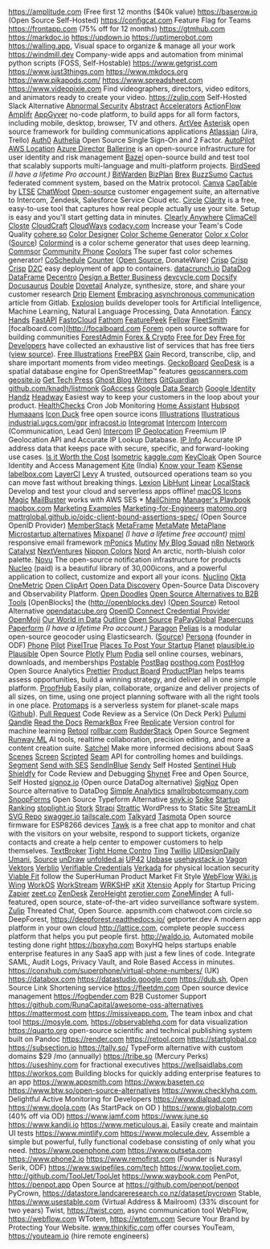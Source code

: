 <https://amplitude.com> (Free first 12 months ($40k value)
<https://baserow.io> (Open Source Self-Hosted)
<https://configcat.com> Feature Flag for Teams
<https://frontapp.com> (75% off for 12 months)
<https://gtmhub.com>
<https://markdoc.io>
<https://updown.io>
<https://uptimerobot.com>
<https://walling.app>, Visual space to organize & manage all your work
<https://windmill.dev> Company-wide apps and automation from minimal python scripts (FOSS, Self-Hostable)
<https://www.getgrist.com>
<https://www.just3things.com>
<https://www.mkdocs.org>
<https://www.pikapods.com/>
<https://www.spreadsheet.com>
<https://www.videopixie.com> Find videographers, directors, video editors, and animators ready to create your video.
<https://zulip.com> Self-Hosted Slack Alternative
[Abnormal Security](https://abnormalsecurity.com)
[Abstract](https://www.abstract.com)
[Accelerators](https://seed-db.com/accelerators)
[ActionFlow](https://actionsflow.github.io)
[Amplifr](https://amplifr.com/)
[AppGyver](https://www.appgyver.com) no-code platform, to build apps for all form factors, including mobile, desktop, browser, TV and others.
[ArtVee](https://artvee.com/)
[Asterisk](https://www.asterisk.org) open source framework for building communications applications
[Atlassian](https://www.atlassian.com) (Jira, Trello)
[Auth0](https://auth0.com)
[Authelia](https://www.authelia.com) Open Source Single Sign-On and 2 Factor.
[AutoPilot](https://www.autopilothq.com)
[AWS Location](https://aws.amazon.com/location/)
[Azure Director](https://azure.microsoft.com/en-ca/services/active-directory/)
[Ballerine](https://github.com/ballerine-io/ballerine) is an open-source infrastructure for user identity and risk management
[Bazel](https://bazel.build) open-source build and test tool that scalably supports multi-language and multi-platform projects.
[BirdSeed](https://www.birdseed.io) _(I have a lifetime Pro account.)_
[BitWarden](https://bitwarden.com)
[BizPlan](https://www.bizplan.com)
[Brex](https://brex.com)
[BuzzSumo](https://buzzsumo.com)
[Cactus](https://cactus.chat) federated comment system, based on the Matrix protocol.
[Canva](https://www.canva.com/)
[CapTable](https://captable.io/) by [LTSE](https://ltse.com/)
[ChatWoot](https://www.chatwoot.com/) [Open-source](https://github.com/chatwoot/chatwoot) customer engagement suite, an alternative to Intercom, Zendesk, Salesforce Service Cloud etc.
[Circle](https://circle.so)
[Clarity](https://clarity.microsoft.com) is a free, easy-to-use tool that captures how real people actually use your site. Setup is easy and you'll start getting data in minutes.
[Clearly Anywhere](https://crosstalksolutions.com/shop/clearly-anywhere-mobile-softphone/)
[ClimaCell](https://www.climacell.co)
[Closte](https://closte.com)
[CloudCraft](https://cloudcraft.co)
[CloudWays](https://www.cloudways.com/)
[codacy.com](http://codacy.com) Increase your Team's Code Quality
[cohere.so](http://cohere.so)
[Color Designer](https://colordesigner.io)
[Color Scheme Generator](https://adevade.github.io/color-scheme-generator/)
[Color x Color](https://colorcolor.in) ([Source](https://github.com/saneef/color-color))
[Colormind](http://colormind.io) is a color scheme generator that uses deep learning.
[Commsor](https://www.commsor.com)
[Community Phone](https://communityphone.org)
[Coolors](https://coolors.co) The super fast color schemes generator!
[CoSchedule](https://coschedule.com/)
[Counter](https://counter.dev) ([Open Source](https://github.com/ihucos/counter.dev), DonateWare)
[Crisp](https://crisp.chat/)
[Crisp](https://crisp.chat/)
[Crisp](https://crisp.chat/)
[D2C](https://d2c.io) easy deployment of app to containers.
[datacrunch.io](http://datacrunch.io)
[DataDog](https://www.datadoghq.com)
[DataFrame](https://www.dataframe.ai)
[Decentro](https://decentro.tech)
[Design a Better Business](https://designabetterbusiness.tools)
[devcycle.com](http://devcycle.com)
[Docsify](https://docsify.js.org)
[Docusaurus](https://docusaurus.io)
[Double](https://withdouble.com)
[Dovetail](https://dovetailapp.com) Analyze, synthesize, store, and share your customer research
[Drip](https://www.drip.com)
[Element](https://element.io)
[Embracing asynchronous communication](https://about.gitlab.com/company/culture/all-remote/asynchronous/) article from Gitlab.
[Explosion](https://explosion.ai) builds developer tools for Artificial Intelligence, Machine Learning, Natural Language Processing, Data Annotation.
[Fancy Hands](https://www.fancyhands.com)
[FastAPI](https://fastapi.tiangolo.com)
[FastoCloud](https://github.com/fastogt/fastocloud)
[Fathom](https://usefathom.com)
[FeaturePeek](https://featurepeek.com)
[Fellow](https://www.fellow.app/)
[FleetSmith](https://www.fleetsmith.com)
[focalboard.com](http://focalboard.com
[Forem](https://github.com/forem/forem) open source software for building communities
[ForestAdmin](https://www.forestadmin.com)
[Forex & Crypto](https://exchangerate.host/)
[Free for Dev](https://free-for.dev)
[Free for Developers](https://free-for.dev) have collected an exhaustive list of services that has free tiers ([view source](https://github.com/ripienaar/free-for-dev)).
[Free Illustrations](https://freeillustrations.xyz)
[FreePBX](https://www.freepbx.org)
[Gain](https://grain.com) Record, transcribe, clip, and share important moments from video meetings.
[GeckoBoard](https://www.geckoboard.com)
[GeoDesk](https://www.geodesk.com) is a spatial database engine for OpenStreetMap™ features
[geoscanners.com](http://geoscanners.com)
[geosite.io](http://geosite.io)
[Get Tech Press](https://www.gettechpress.com)
[Ghost Blog Writers](https://ghostblogwriters.com)
[GitGuardian](https://www.gitguardian.com)
[github.com/knadh/listmonk](http://github.com/knadh/listmonk)
[GoAccess](https://goaccess.io)
[Google Data Search](https://datasetsearch.research.google.com)
[Google Identity](https://developers.google.com/identity)
[Handz](https://www.handz.design)
[Headway](https://headwayapp.co) Easiest way to keep your customers in the loop about your product.
[HealthChecks](https://healthchecks.io) Cron Job Monitoring
[Home Assistant](https://www.home-assistant.io)
[Hubspot](https://www.hubspot.com)
[Humaaans](https://www.humaaans.com)
[Icon Duck](https://iconduck.com) free open source icons
[Illlustrations](https://illlustrations.co)
[Illustratious](https://illustratious.com)
[industrial.ugcs.com/gpr](http://industrial.ugcs.com/gpr)
[infracost.io](http://infracost.io)
[Integromat](https://www.integromat.com/)
[Intercom](https://www.intercom.com)
[Intercom](https://www.intercom.com) (Communication, Lead Gen)
[Intercom](https://www.intercom.com/)
[IP Geolocation](https://ipgeolocation.io) Freemium IP Geolocation API and Accurate IP Lookup Database.
[IP Info](https://ipinfo.io) Accurate IP address data that keeps pace with secure, specific, and forward-looking use cases.
[Is it Worth the Cost](https://isitworththecost.com)
[Isometric](https://isometric.online)
[kaggle.com](http://kaggle.com)
[KeyCloak](https://www.keycloak.org) Open Source Identity and Access Management
[Kite](https://kite.work) (India)
[Know your Team](https://knowyourteam.com)
[KSense](https://ksense.io)
[labelbox.com](http://labelbox.com)
[LayerCI](https://layerci.com)
[Levy](https://www.levy.company) A trusted, outsourced operations team so you can move fast without breaking things.
[Lexion](https://lexion.ai)
[LibHunt](https://www.libhunt.com)
[Linear](https://linear.app)
[LocalStack](https://localstack.cloud) Develop and test your cloud and serverless apps offline!
[macOS Icons](https://macosicons.com)
[Magic](https://getmagic.com)
[MailBuster](https://mailbluster.com/) works with AWS SES *
[MailChimp](https://mailchimp.com)
[Manager's Playbook](https://github.com/ksindi/managers-playbook)
[mapbox.com](http://mapbox.com)
[Marketing Examples](https://marketingexamples.com)
[Marketing-for-Engineers](https://github.com/LisaDziuba/Marketing-for-Engineers)
[matomo.org](http://matomo.org)
[mattrglobal.github.io/oidc-client-bound-assertions-spec/](http://mattrglobal.github.io/oidc-client-bound-assertions-spec/) (Open Source OpenID Provider)
[MemberStack](https://www.memberstack.io)
[MetaFrame](https://github.com/rsyi/metaframe)
[MetaMate](https://metamate.io)
[MetaPlane](https://metaplane.dev)
[Microstartup alternatives](https://microfounder.com/alternatives)
[Mixpanel](https://mixpanel.com/) _(I have a lifetime free account)_
[mjml](https://mjml.io) responsive email framework
[mPonics](https://mponics.com/)
[Mutiny](https://www.mutinyhq.com)
[My Blog Squad](https://myblogsquad.com)
[n8n](https://n8n.io)
[Network Catalyst](https://www.villageglobal.vc/network-catalyst/)
[NextVentures](https://nextviewventures.com/the-everyday-economy-accelerator/)
[Nippon Colors](https://nipponcolors.com/)
[Nord](https://www.nordtheme.com) An arctic, north-bluish color palette.
[Novu](https://github.com/novuhq/novu) The open-source notification infrastructure for products
[Nucleo](https://nucleoapp.com) (paid) is a beautiful library of 30,000icons, and a powerful application to collect, customize and export all your icons.
[Nuclino](https://www.nuclino.com)
[Okta](https://www.okta.com)
[OneMetric](https://www.onemetric.io)
[Open ClipArt](https://openclipart.org)
[Open Data Discovery](https://opendatadiscovery.org) Open-Source Data Discovery and Observability Platform.
[Open Doodles](https://www.opendoodles.com)
[Open Source Alternatives to B2B Tools](https://www.btw.so/open-source-alternatives)
[OpenBlocks] the (http://openblocks.dev) ([Open Source](https://github.com/openblocks-dev/openblocks/)) Retool Alternative
[opendatacube.org](http://opendatacube.org)
[OpenID Connect Credential Provider](https://mattrglobal.github.io/oidc-client-bound-assertions-spec/)
[OpenMoji](https://hfg-gmuend.github.io/openmoji/)
[Our World in Data](https://ourworldindata.org)
[Outline](https://www.getoutline.com) [Open Source](https://github.com/outline/outline)
[PaPayGlobal](https://www.productboard.com)
[Papercups](https://papercups.io)
[Paperform](https://paperform.co) _(I have a lifetime Pro account.)_
[Paragon](https://www.useparagon.com)
[Pelias](https://pelias.io) is a modular open-source geocoder using Elasticsearch. ([Source](https://github.com/pelias/pelias))
[Persona](https://www.personatalent.com) (founder in ODF)
[Phone](https://www.phone.com)
[Pilot](https://pilot.com/)
[PixelTrue](https://www.pixeltrue.com/illustrations)
[Places To Post Your Startup](https://www.placestopostyourstartup.com)
[Planet](https://www.planet.com)
[plausible.io](http://plausible.io)
[Plausible](https://plausible.io) Open Source
[Plotly](https://plotly.com)
[Plum](https://www.plumhq.com)
[Podia](https://www.podia.com) sell online courses, webinars, downloads, and memberships
[Postable](https://postable.me)
[PostBag](https://postbag.co)
[posthog.com](http://posthog.com)
[PostHog](https://posthog.com) Open Source Analytics
[Prettier](https://prettier.io)
[Product Board](https://www.productboard.com)
[ProductPlan](https://www.productplan.com) helps teams assess opportunities, build a winning strategy, and deliver all in one simple platform. 
[ProofHub](https://www.proofhub.com) Easily plan, collaborate, organize and deliver projects of all sizes, on time, using one project planning software with all the right tools in one place.
[Protomaps](https://protomaps.com) is a serverless system for planet-scale maps ([Github](https://github.com/sponsors/protomaps)).
[Pull Request](https://www.pullrequest.com) Code Review as a Service (On Deck Perk)
[Pulumi](https://www.pulumi.com)
[Qandle](https://www.qandle.com)
[Read the Docs](https://readthedocs.org)
[RemarkBox](https://www.remarkbox.com) Free
[Replicate](https://replicate.ai) Version control for machine learning
[Retool](https://retool.com)
[rollbar.com](http://rollbar.com)
[RudderStack](https://github.com/rudderlabs/rudder-server/) Open Source Segment
[Runway ML](https://runwayml.com) AI tools, realtime collaboration, precision editing, and more a content creation suite.
[Satchel](https://satchel.com) Make more informed decisions about SaaS
[Scenes](https://www.buildonscenes.com)
[Screen](https://screen.so/)
[Scripted](https://www.scripted.com)
[Seam](https://www.getseam.com/) API for controlling homes and buildings.
[Segment](https://segment.com)
[Send with SES](https://www.sendwithses.com/)
[SendInBlue](https://www.sendinblue.com)
[Sendy](https://sendy.co/) Self Hosted
[Sentinel Hub](https://www.sentinel-hub.com)
[Shieldfy](https://shieldfy.io) for Code Review and Debugging
[Shynet](https://github.com/milesmcc/shynet) Free and Open Source, Self Hosted
[signoz.io](http://signoz.io) (Open ource DataDog alternative)
[SigNoz](https://signoz.io) Open Source alternative to DataDog
[Simple Analytics](https://www.simpleanalytics.com/)
[smallrobotcompany.com](http://smallrobotcompany.com)
[SnoopForms](https://snoopforms.com) Open Source Typeform Alternative
[snyk.io](http://snyk.io)
[Spike](https://spike.sh)
[Startup Ranking](https://www.startupranking.com)
[stoplight.io](http://stoplight.io)
[Stork](https://github.com/jameslittle230/stork)
[Strapi](https://strapi.io)
[Strattic](https://www.strattic.com) WordPress to Static Site
[StreamLit](https://www.streamlit.io)
[SVG Repo](https://www.svgrepo.com)
[swagger.io](http://swagger.io)
[tailscale.com](http://tailscale.com)
[Talkyard](https://www.talkyard.io/plans#discounts)
[Tasmota](http://tasmota.com/) Open source firmware for ESP8266 devices
[Tawk](https://www.tawk.to) is a free chat app to monitor and chat with the visitors on your website, respond to support tickets, organize contacts and create a help center to empower customers to help themselves.
[TextBroker](https://www.textbroker.com)
[Tight Home Contro](https://github.com/Drolla/thc)
[Ting](https://ting.com)
[Twillio](https://www.twilio.com)
[UIDesignDaily](https://uidesigndaily.com)
[Umani](https://umami.is), [Source](https://github.com/mikecao/umami)
[unDraw](https://undraw.co)
[unfolded.ai](http://unfolded.ai)
[UP42](https://up42.com)
[Upbase](https://upbase.io)
[usehaystack.io](http://usehaystack.io)
[Vagon](https://www.vagon.io)
[Vektors](https://www.vektors.pro)
[Verblio](https://www.verblio.com)
[Verifiable Credentials](https://verifiablecredentials.dev)
[Verkada](https://www.verkada.com) for physical location security
[Viable Fit](https://viable.fit/) follow the SuperHuman Product Market Fit Style
[WebFlow](https://webflow.com)
[Wiki.js](https://wiki.js.org)
[Wing](https://getwingapp.com)
[WorkOS](https://workos.com/)
[WorkStream](https://workstream.paperspace.com/)
[WRKSHP](https://wrkshp.tools)
[xKit](https://xkit.co)
[Xtensio](https://xtensio.com) Apply for Startup Pricing
[Zapier](https://zapier.com/)
[zeet.co](http://zeet.co)
[ZenDesk](https://www.zendesk.com)
[ZeroHeight](https://zeroheight.com/)
[zerotier.com](http://zerotier.com)
[ZoneMinder](https://zoneminder.com) A full-featured, open source, state-of-the-art video surveillance software system.
[Zulip](https://zulip.com) Threated Chat, Open Source.
appsmith.com
chatwoot.com
circle.so
DeepForest, <https://deepforest.readthedocs.io/>
getporter.dev A modern app platform in your own cloud
http://lattice.com, complete people success platform that helps you put people first.
http://waldo.io, Automated mobile testing done right
https://boxyhq.com BoxyHQ helps startups enable enterprise features in any SaaS app with just a few lines of code. Integrate SAML, Audit Logs, Privacy Vault, and Role Based Access in minutes.
https://conxhub.com/superphone/virtual-phone-numbers/ (UK)
https://databox.com
https://datastudio.google.com
https://dub.sh, Open Source Link Shortening service
https://fleetdm.com Open source device management
https://fogbender.com B2B Customer Support
https://github.com/RunaCapital/awesome-oss-alternatives
https://mattermost.com
https://missiveapp.com, The team inbox and chat tool
https://mosyle.com, 
https://observablehq.com for data visualization
https://quarto.org open-source scientific and technical publishing system built on Pandoc
https://render.com
https://retool.com
https://startglobal.co
https://subsection.io
https://tally.so/ TypeForm alternative with custom domains $29 /mo (annually)
https://tribe.so (Mercury Perks)
https://useshiny.com for fractional executives
https://wellsaidlabs.com
https://workos.com Building blocks for quickly adding enterprise features to an app
https://www.appsmith.com
https://www.baseten.co
https://www.btw.so/open-source-alternatives
https://www.checklyhq.com, Delightful Active Monitoring for Developers
https://www.dialpad.com
https://www.doola.com (As StartPack on OD )
https://www.globalotp.com (40% off via OD)
https://www.jamf.com
https://www.june.so
https://www.kandji.io
https://www.meticulous.ai, Easily create and maintain UI tests
https://www.mintlify.com
https://www.molecule.dev, Assemble a simple but powerful, fully functional codebase consisting of only what you need.
https://www.openphone.com
https://www.outseta.com
https://www.phone2.io
https://www.remofirst.com (Founder is Nurasyl Serik, ODF)
https://www.swipefiles.com/tech
https://www.tooljet.com, http://github.com/ToolJet/ToolJet
https://www.waybook.com
PenPot, <https://penpot.app> Open Source at <https://github.com/penpot/penpot>
PyCrown, <https://datastore.landcareresearch.co.nz/dataset/pycrown>
Stable, <https://www.usestable.com> (Virtual Address & Mailroom) (33% discount for two years)
Twist, https://twist.com, async communication tool
WebFlow, <https://webflow.com>
WTotem, https://wtotem.com Secure Your Brand by Protecting Your Website.
www.thinkific.com offer courses
YouTeam, <https://youteam.io> (hire remote engineers)